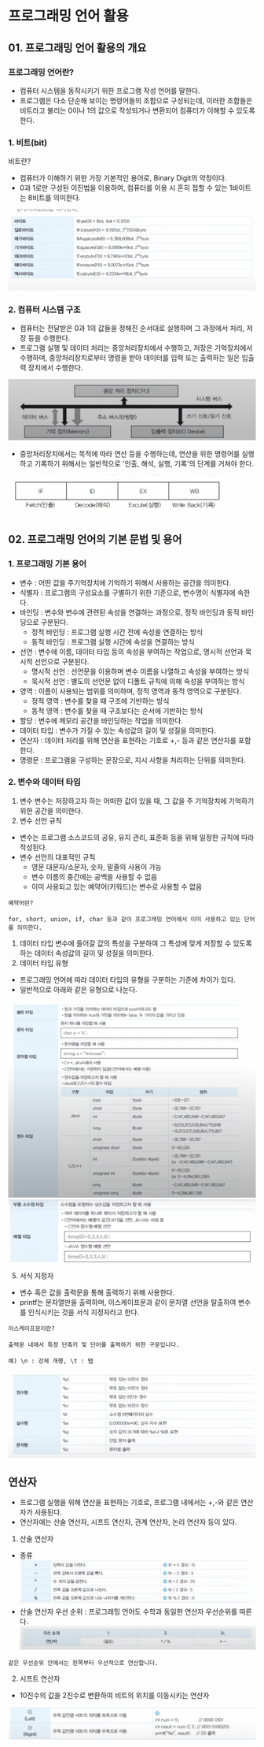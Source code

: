 # 프로그래밍 언어 활용
## 01. 프로그래밍 언어 활용의 개요
### 프로그래밍 언어란?
- 컴퓨터 시스템을 동작시키기 위한 프로그램 작성 언어를 말한다.
- 프로그램은 다소 단순해 보이는 명령어들의 조합으로 구성되는데, 이러한 조합들은 비트라고 불리는 0이나 1의 값으로 작성되거나 변환되어 컴퓨터가 이해할 수 있도록 한다.

### 1. 비트(bit)
비트란? <br>
- 컴퓨터가 이해하기 위한 가장 기본적인 용어로, Binary Digit의 약칭이다.
- 0과 1로만 구성된 이진법을 이용하여, 컴퓨터를 이용 시 흔히 접할 수 있는 1바이트는 8비트를 의미한다.

![](bit.png)

### 2. 컴퓨터 시스템 구조
- 컴퓨터는 전달받은 0과 1의 값들을 정해진 순서대로 실행하며 그 과정에서 처리, 저장 등을 수행한다.
- 프로그램 실행 및 데이터 처리는 중앙처리장치에서 수행하고, 저장은 기억장치에서 수행하며, 중앙처리장치로부터 명령을 받아 데이터를 입력 또는 출력하는 일은 입출력 장치에서 수행한다.

![](컴퓨터%20시스템%20구조.png)

- 중앙처리장치에서는 목적에 따라 연산 등을 수행하는데, 연산을 위한 명령어를 실행하고 기록하기 위해서는 일반적으로 '인출, 해석, 실행, 기록'의 단계를 거쳐야 한다.

![](인출,해석,실행,기록.png)

## 02. 프로그래밍 언어의 기본 문법 및 용어
### 1. 프로그래밍 기본 용어
- 변수 : 어떤 값을 주기억장치에 기억하기 위해서 사용하는 공간을 의미한다.
- 식별자 : 프로그램의 구성요소를 구별하기 위한 기준으로, 변수명이 식별자에 속한다.
- 바인딩 : 변수와 변수에 관련된 속성을 연결하는 과정으로, 정작 바인딩과 동적 바인딩으로 구분된다.
    - 정적 바인딩 : 프로그램 실행 시간 전에 속성을 연결하는 방식
    - 동적 바인딩 : 프로그램 실행 시간에 속성을 연결하는 방식
- 선언 : 변수에 이름, 데이터 타입 등의 속성을 부여하는 작업으로, 명시적 선언과 묵시적 선언으로 구분된다.
    - 명시적 선언 : 선언문을 이용하며 변수 이름을 나열하고 속성을 부여하는 방식
    - 묵시적 선언 : 별도의 선언문 없이 디폴트 규칙에 의해 속성을 부여하는 방식
- 영역 : 이름이 사용되는 범위를 의미하며, 정적 영역과 동적 영역으로 구분된다.
    - 정적 영역 : 변수를 찾을 때 구조에 기반하는 방식
    - 동적 영역 : 변수를 찾을 때 구조보다는 순서에 기반하는 방식
- 할당 : 변수에 메모리 공간을 바인딩하는 작업을 의미한다.
- 데이터 타입 : 변수가 가질 수 있는 속성값의 길이 및 성질을 의미한다.
- 연산자 : 데이터 처리를 위해 연산을 표현하는 기호로 +,- 등과 같은 연산자를 포함한다.
-  명령문 : 프로그램을 구성하는 문장으로, 지시 사항을 처리하는 단위를 의미한다.
### 2. 변수와 데이터 타입 
1. 변수
변수는 저장하고자 하는 어떠한 값이 있을 때, 그 값을 주 기억장치에 기억하기 위한 공간을 의미한다.
2. 변수 선언 규칙
* 변수는 프로그램 소스코드의 공유, 유지 관리, 표준화 등을 위해 일정한 규칙에 따라 작성된다.
* 변수 선언의 대표적인 규칙
  - 영문 대문자/소문자, 숫자, 밑줄의 사용이 가능
  - 변수 이름의 중간에는 공백을 사용할 수 없음
  - 이미 사용되고 있는 예약어(키워드)는 변수로 사용할 수 없음
```
예약어란?

for, short, union, if, char 등과 같이 프로그래밍 언어에서 이미 사용하고 있는 단어를 의미한다.

```
1. 데이터 타입
변수에 들어갈 값의 특성을 구분하여 그 특성에 맞게 저장할 수 있도록 하는 데이터 속성값의 길이 및 성질을 의미한다.
1. 데이터 타입 유형
* 프로그래밍 언어에 따라 데이터 타입의 유형을 구분하는 기준에 차이가 있다.
* 일반적으로 아래와 같은 유형으로 나눈다.

![](데이터타입유형1.png)
![](데이터타입유형2.png)

5. 서식 지정자
* 변수 혹은 값을 출력문을 통해 출력하기 위해 사용한다.
* printf는 문자열만을 출력하며, 이스케이프문과 같이 문자열 선언을 탈출하여 변수를 인식시키는 것을 서식 지정자라고 한다.
```
이스케이프문이란?

출력문 내에서 특정 단축키 및 단어를 출력하기 위한 구문입니다.

예) \n : 강제 개행, \t : 탭
```
![](서식%20지정자.png)

## 연산자
* 프로그램 실행을 위해 연산을 표현하는 기호로, 프로그램 내에서는 +,-와 같은 연산자가 사용된다.
* 연산자에는 산술 연산자, 시프트 연산자, 관계 연산자, 논리 연산자 등이 있다.
1) 산술 연산자
* 종류
![](산술연산자1.png)
* 산술 연산자 우선 순위 : 프로그래밍 언어도 수학과 동일한 연산자 우선순위를 따른다.
![](산술%20연산자2.png)

```
같은 우선순위 안에서는 왼쪽부터 우선적으로 연산합니다.
```

2) 시프트 연산자
* 10진수의 값을 2진수로 변환하여 비트의 위치를 이동시키는 연산자

![](시프트연산자.png)
